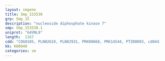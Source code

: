 ```yaml
---
layout: smgene
title: Smp_153530
grp: Smp_15
description: "nucleoside diphosphate kinase 7"
smp: Smp_153530.1
uniprot: "G4VNL9"
length:  1167
cdd: "COG0105, PLN02619, PLN02931, PRK00668, PRK14544, PTZ00093, cd04412, cd04415, cl00335, cl02728, pfam00334, smart00562, smart00676"
kk: K00940
categories: sm
---
```

